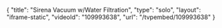 {
    "title": "Sirena Vacuum w\/Water Filtration",
    "type": "solo",
    "layout": "iframe-static",
    "videoId": "109993638",
    "url": "\/tvpembed\/109993638"
}
